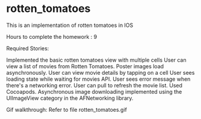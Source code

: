 rotten_tomatoes
===============

This is an implementation of rotten tomatoes in IOS


Hours to complete the homework : 9

Required Stories:

Implemented the basic rotten tomatoes view with multiple cells
User can view a list of movies from Rotten Tomatoes. Poster images load asynchronously.
User can view movie details by tapping on a cell
User sees loading state while waiting for movies API. 
User sees error message when there's a networking error. 
User can pull to refresh the movie list.
Used Cocoapods.
Asynchronous image downloading implemented using the UIImageView category in the AFNetworking library.


Gif walkthrough: Refer to file rotten_tomatoes.gif
